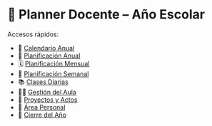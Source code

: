 # 📘 Planner Docente – Año Escolar

Accesos rápidos:
- 📅 [Calendario Anual](Calendario_Anual.md)
- 📖 [Planificación Anual](Planificacion_Anual.md)
- 🗓 [Planificación Mensual](Planificacion_Mensual.md)
- 📆 [Planificación Semanal](Planificacion_Semanal.md)
- 📚 [Clases Diarias](Clases_Diarias.md)
- 👩‍🏫 [Gestión del Aula](Gestion_Aula.md)
- 🎉 [Proyectos y Actos](Proyectos_Actos.md)
- 🌸 [Área Personal](Area_Personal.md)
- 🏁 [Cierre del Año](Cierre_Anual.md)
